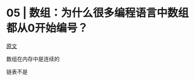 

# 05 | 数组：为什么很多编程语言中数组都从0开始编号？

[原文](https://www.notion.so/f31e09cc23c541df8027b8873a864706)



数组在内存中是连续的

链表不是

